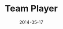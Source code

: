 ---
layout: message
category: message
series: "The New Man"
title: "Team Player"
date: 2014-05-17
message_id: 864
---